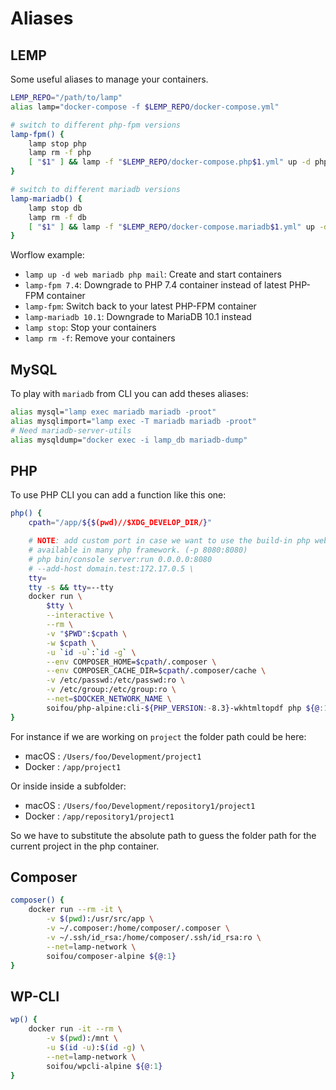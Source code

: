 # Aliases

## LEMP

Some useful aliases to manage your containers.

```sh
LEMP_REPO="/path/to/lamp"
alias lamp="docker-compose -f $LEMP_REPO/docker-compose.yml"

# switch to different php-fpm versions
lamp-fpm() {
    lamp stop php
    lamp rm -f php
    [ "$1" ] && lamp -f "$LEMP_REPO/docker-compose.php$1.yml" up -d php || lamp up -d php
}

# switch to different mariadb versions
lamp-mariadb() {
    lamp stop db
    lamp rm -f db
    [ "$1" ] && lamp -f "$LEMP_REPO/docker-compose.mariadb$1.yml" up -d db || lamp up -d db
}
```

Worflow example:

- `lamp up -d web mariadb php mail`: Create and start containers
- `lamp-fpm 7.4`: Downgrade to PHP 7.4 container instead of latest PHP-FPM container
- `lamp-fpm`: Switch back to your latest PHP-FPM container
- `lamp-mariadb 10.1`: Downgrade to MariaDB 10.1 instead
- `lamp stop`: Stop your containers
- `lamp rm -f`: Remove your containers

## MySQL

To play with `mariadb` from CLI you can add theses aliases:

```sh
alias mysql="lamp exec mariadb mariadb -proot"
alias mysqlimport="lamp exec -T mariadb mariadb -proot"
# Need mariadb-server-utils
alias mysqldump="docker exec -i lamp_db mariadb-dump"
```

## PHP

To use PHP CLI you can add a function like this one:

```sh
php() {
    cpath="/app/${$(pwd)//$XDG_DEVELOP_DIR/}"

    # NOTE: add custom port in case we want to use the build-in php webserver feature
    # available in many php framework. (-p 8080:8080)
    # php bin/console server:run 0.0.0.0:8080
    # --add-host domain.test:172.17.0.5 \
    tty=
    tty -s && tty=--tty
    docker run \
        $tty \
        --interactive \
        --rm \
        -v "$PWD":$cpath \
        -w $cpath \
        -u `id -u`:`id -g` \
        --env COMPOSER_HOME=$cpath/.composer \
        --env COMPOSER_CACHE_DIR=$cpath/.composer/cache \
        -v /etc/passwd:/etc/passwd:ro \
        -v /etc/group:/etc/group:ro \
        --net=$DOCKER_NETWORK_NAME \
        soifou/php-alpine:cli-${PHP_VERSION:-8.3}-wkhtmltopdf php ${@:1}
}
```

For instance if we are working on `project` the folder path could be here:

- macOS : `/Users/foo/Development/project1`
- Docker : `/app/project1`

Or inside inside a subfolder:

- macOS : `/Users/foo/Development/repository1/project1`
- Docker : `/app/repository1/project1`

So we have to substitute the absolute path to guess the folder path for the
current project in the php container.

## Composer

```sh
composer() {
    docker run --rm -it \
        -v $(pwd):/usr/src/app \
        -v ~/.composer:/home/composer/.composer \
        -v ~/.ssh/id_rsa:/home/composer/.ssh/id_rsa:ro \
        --net=lamp-network \
        soifou/composer-alpine ${@:1}
}
```

## WP-CLI

```sh
wp() {
    docker run -it --rm \
        -v $(pwd):/mnt \
        -u $(id -u):$(id -g) \
        --net=lamp-network \
        soifou/wpcli-alpine ${@:1}
}
```
